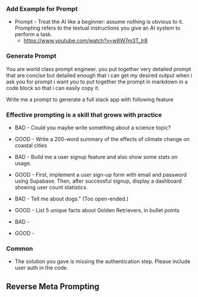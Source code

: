 ### Add Example for Prompt
- Prompt -  Treat the AI like a beginner: assume nothing is obvious to it. Prompting refers to the textual instructions you give an AI system to perform a task​.
  - https://www.youtube.com/watch?v=w8W7m3T_lr8

### Generate Prompt
You are world class prompt engineer. you put together very detailed prompt that are concise but detailed enough that i can get my desired output when i ask you for prompt i want you to put together the prompt in markdown in a code block so that i can easily copy it.


Write me a prompt to generate a full stack app with following feature

### Effective prompting is a skill that grows with practice

- BAD - Could you maybe write something about a science topic?
- GOOD - Write a 200-word summary of the effects of climate change on coastal cities

- BAD - Build me a user signup feature and also show some stats on usage.
- GOOD - First, implement a user sign-up form with email and password using Supabase. Then, after successful signup, display a dashboard showing user count statistics.

- BAD - Tell me about dogs.” (Too open-ended.)
- GOOD - List 5 unique facts about Golden Retrievers, in bullet points

- BAD -
- GOOD -

### Common
- The solution you gave is missing the authentication step. Please include user auth in the code.

## Reverse Meta Prompting

